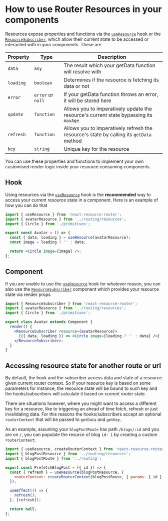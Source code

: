 # How to use Router Resources in your components

Resources expose properties and functions via the [`useResource`](../api/hooks.md#useresource) hook or the [`ResourceSubscriber`](../api/components.md#resourcesubscriber), which allow their current state to be accessed or interacted with in your components. These are

| Property  | Type              | Description                                                                             |
| --------- | ----------------- | --------------------------------------------------------------------------------------- |
| `data`    | `any`             | The result which your getData function will resolve with                                |
| `loading` | `boolean`         | Determines if the resource is fetching its data or not                                  |
| `error`   | `error` or `null` | If your getData function throws an error, it will be stored here                        |
| `update`  | `function`        | Allows you to imperatively update the resource's current state bypassing its `maxAge`   |
| `refresh` | `function`        | Allows you to imperatively refresh the resource's state by calling its `getData` method |
| `key`     | `string`          | Unique key for the resource                                                             |

You can use these properties and functions to implement your own customised render logic inside your resource consuming components.

## Hook

Using resources via the [`useResource`](../api/hooks.md#useresource) hook is the **recommended** way to access your current resource state in a component. Here is an example of how you can do that

```jsx
import { useResource } from 'react-resource-router';
import { avatarResource } from '../routing/resources';
import { Circle } from './primitives';

export const Avatar = () => {
  const { data, loading } = useResource(avatarResource);
  const image = loading ? '' : data;

  return <Circle image={image} />;
};
```

## Component

If you are unable to use the [`useResource`](../api/hooks.md#useresource) hook for whatever reason, you can also use the [`ResourceSubscriber`](../api/components.md#resourcesubscriber) component which provides your resource state via render props

```jsx
import { ResourceSubscriber } from 'react-resource-router';
import { avatarResource } from '../routing/resources';
import { Circle } from './primitives';

export class Avatar extends Component {
  render() {
    <ResourceSubscriber resource={avatarResource}>
      {({ data, loading }) => <Circle image={loading ? '' : data} />}
    </ResourceSubscriber>;
  }
}
```

## Accessing resource state for another route or url

By default, the hook and the subscriber access data and state of a resource given current router context. So if your resource key is based on some parameters for instance, the resource state will be bound to such key and the hooks/subscribers will calculate it based on current router state.

There are situations however, where you might want to access a different key for a resource, like to triggering an ahead of time fetch, refresh or just invalidating data. For this reasons the hooks/subscribers accept an optional `routerContext` that will be passed to `getData` and `getKey`.

As an example, assuming your `blogPostRoute` has path `/blogs/:id` and you are on `/`, you can populate the resurce of blog `id: 1` by creating a custom `routerContext`:

```jsx
import { useResource, createRouterContext } from 'react-resource-router';
import { blogPostResource } from '../routing/resources';
import { blogPostRoute } from '../routing';

export const PrefetchBlogPost = ({ id }) => {
  const { refresh } = useResource(blogPostResource, {
    routerContext: createRouterContext(blogPostRoute, { params: { id } }),
  });

  useEffect(() => {
    refresh();
  }, [refresh]);

  return null;
};
```
